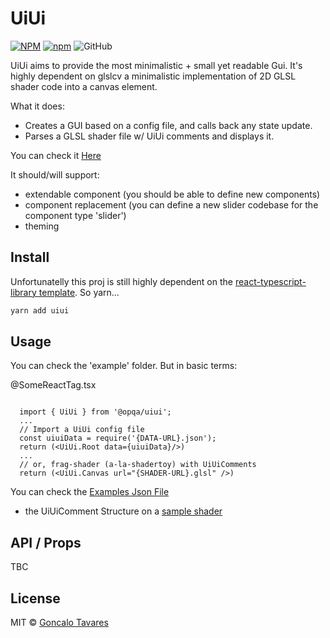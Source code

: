# UiUi

[![NPM](https://img.shields.io/npm/v/@opqa/uiui.svg)](https://www.npmjs.com/package/@opqa/uiui)
[![npm](https://img.shields.io/npm/dm/@opqa/uiui.svg)](https://www.npmjs.com/package/@opqa/uiui)
![GitHub](https://img.shields.io/github/license/qwertyopqa/uiui)

UiUi aims to provide the most minimalistic + small yet readable Gui.
It's highly dependent on glslcv a minimalistic implementation of 2D GLSL shader code into a canvas element.

What it does:
- Creates a GUI based on a config file, and calls back any state update.
- Parses a GLSL shader file w/ UiUi comments and displays it.

You can check it [Here](https://uiui-examples.vercel.app/)


It should/will support:
- extendable component (you should be able to define new components)
- component replacement (you can define a new slider codebase for the component type 'slider')
- theming

## Install
Unfortunatelly this proj is still highly dependent on the [react-typescript-library template](https://github.com/alioguzhan/react-typescript-library). So yarn...
```bash
yarn add uiui
```

## Usage

You can check the 'example' folder. But in basic terms:

@SomeReactTag.tsx
```tsx

  import { UiUi } from '@opqa/uiui';
  ...
  // Import a UiUi config file
  const uiuiData = require('{DATA-URL}.json');
  return (<UiUi.Root data={uiuiData}/>)
  ...
  // or, frag-shader (a-la-shadertoy) with UiUiComments
  return (<UiUi.Canvas url="{SHADER-URL}.glsl" />)

```

You can check the [Examples Json File](https://github.com/qwertyopqa/uiui-examples/blob/main/src/UiUi.testdata.b.json)
+ the UiUiComment Structure on a [sample shader](https://github.com/qwertyopqa/uiui-examples/blob/main/public/shader.frag.glsl)


## API / Props
TBC

## License
MIT © [Goncalo Tavares](https://github.com/qwertyopqa)
